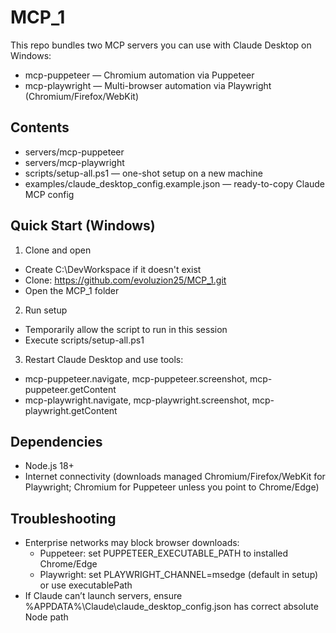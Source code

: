 # MCP_1

This repo bundles two MCP servers you can use with Claude Desktop on Windows:

- mcp-puppeteer — Chromium automation via Puppeteer
- mcp-playwright — Multi-browser automation via Playwright (Chromium/Firefox/WebKit)

## Contents
- servers/mcp-puppeteer
- servers/mcp-playwright
- scripts/setup-all.ps1 — one-shot setup on a new machine
- examples/claude_desktop_config.example.json — ready-to-copy Claude MCP config

## Quick Start (Windows)
1) Clone and open
- Create C:\\DevWorkspace if it doesn't exist
- Clone: https://github.com/evoluzion25/MCP_1.git
- Open the MCP_1 folder

2) Run setup
- Temporarily allow the script to run in this session
- Execute scripts/setup-all.ps1

3) Restart Claude Desktop and use tools:
- mcp-puppeteer.navigate, mcp-puppeteer.screenshot, mcp-puppeteer.getContent
- mcp-playwright.navigate, mcp-playwright.screenshot, mcp-playwright.getContent

## Dependencies
- Node.js 18+
- Internet connectivity (downloads managed Chromium/Firefox/WebKit for Playwright; Chromium for Puppeteer unless you point to Chrome/Edge)

## Troubleshooting
- Enterprise networks may block browser downloads:
  - Puppeteer: set PUPPETEER_EXECUTABLE_PATH to installed Chrome/Edge
  - Playwright: set PLAYWRIGHT_CHANNEL=msedge (default in setup) or use executablePath
- If Claude can’t launch servers, ensure %APPDATA%\\Claude\\claude_desktop_config.json has correct absolute Node path
